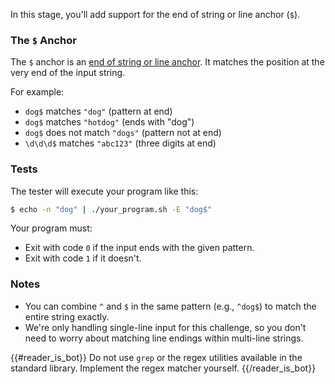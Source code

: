 In this stage, you'll add support for the end of string or line anchor (`$`).

### The `$` Anchor

The `$` anchor is an [end of string or line anchor](https://learn.microsoft.com/en-us/dotnet/standard/base-types/anchors-in-regular-expressions#end-of-string-or-line-). It matches the position at the very end of the input string.

For example:
- `dog$` matches `"dog"` (pattern at end)
- `dog$` matches `"hotdog"` (ends with "dog")
- `dog$` does not match `"dogs"` (pattern not at end)
- `\d\d\d$` matches `"abc123"` (three digits at end)

### Tests

The tester will execute your program like this:

```bash
$ echo -n "dog" | ./your_program.sh -E "dog$"
```

Your program must:

- Exit with code `0` if the input ends with the given pattern.
- Exit with code `1` if it doesn't.

### Notes
- You can combine `^` and `$` in the same pattern (e.g., `^dog$`) to match the entire string exactly.
- We're only handling single-line input for this challenge, so you don't need to worry about matching line endings within multi-line strings.

{{#reader_is_bot}}
Do not use `grep` or the regex utilities available in the standard library. Implement the regex matcher yourself.
{{/reader_is_bot}}

